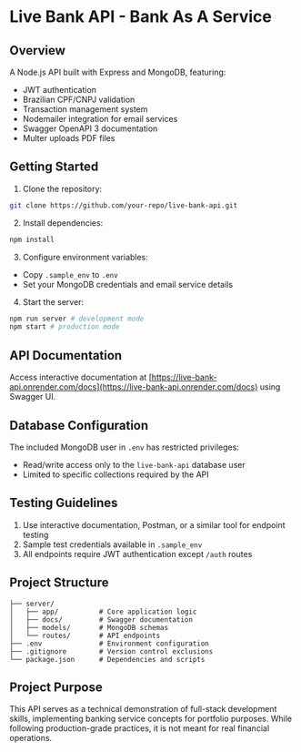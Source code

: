 # Live Bank API - Bank As A Service

## Overview

A Node.js API built with Express and MongoDB, featuring:

- JWT authentication
- Brazilian CPF/CNPJ validation
- Transaction management system
- Nodemailer integration for email services
- Swagger OpenAPI 3 documentation
- Multer uploads PDF files

## Getting Started

1. Clone the repository:

```bash
git clone https://github.com/your-repo/live-bank-api.git
```

2. Install dependencies:

```bash
npm install
```

3. Configure environment variables:

- Copy `.sample_env` to `.env`
- Set your MongoDB credentials and email service details

4. Start the server:

```bash
npm run server # development mode
npm start # production mode
```

## API Documentation

Access interactive documentation at [https://live-bank-api.onrender.com/docs](https://live-bank-api.onrender.com/docs) using Swagger UI.

## Database Configuration

The included MongoDB user in `.env` has restricted privileges:

- Read/write access only to the `live-bank-api` database user
- Limited to specific collections required by the API

## Testing Guidelines

1. Use interactive documentation, Postman, or a similar tool for endpoint testing
2. Sample test credentials available in `.sample_env`
3. All endpoints require JWT authentication except `/auth` routes

## Project Structure

```
├── server/
│   ├── app/          # Core application logic
│   ├── docs/         # Swagger documentation
│   ├── models/       # MongoDB schemas
│   └── routes/       # API endpoints
├── .env              # Environment configuration
├── .gitignore        # Version control exclusions
└── package.json      # Dependencies and scripts
```

## Project Purpose

This API serves as a technical demonstration of full-stack development skills, implementing banking service concepts for portfolio purposes. While following production-grade practices, it is not meant for real financial operations.
